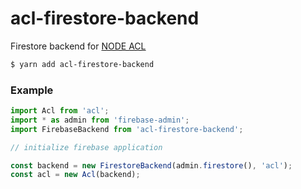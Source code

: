 acl-firestore-backend
=====================

Firestore backend for [NODE ACL](https://github.com/OptimalBits/node_acl)

```bash
$ yarn add acl-firestore-backend
```

### Example

```typescript
import Acl from 'acl';
import * as admin from 'firebase-admin';
import FirebaseBackend from 'acl-firestore-backend';

// initialize firebase application

const backend = new FirestoreBackend(admin.firestore(), 'acl');
const acl = new Acl(backend);
```
